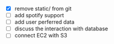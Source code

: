  - [x] remove static/ from git
 - [ ] add spotify support
 - [ ] add user perferred data
 - [ ] discuss the interaction with database
 - [ ] connect EC2 with S3